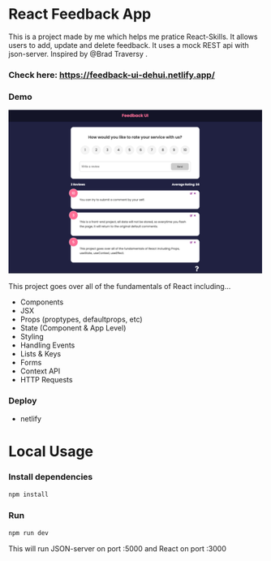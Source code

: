 # React Feedback App

This is a project made by me which helps me pratice React-Skills. It allows users to add, update and delete feedback. It uses a mock REST api with json-server. Inspired by @Brad Traversy .

### Check here: https://feedback-ui-dehui.netlify.app/

### Demo
<img src="https://github.com/Dwightu/Feedback-UI/blob/main/public/Feedback-UI.png" width="500px">


This project goes over all of the fundamentals of React including...

- Components
- JSX
- Props (proptypes, defaultprops, etc)
- State (Component & App Level)
- Styling
- Handling Events
- Lists & Keys
- Forms
- Context API
- HTTP Requests

### Deploy
* netlify

# Local Usage

### Install dependencies

```bash
npm install
```

### Run

```bash
npm run dev
```

This will run JSON-server on port :5000 and React on port :3000
